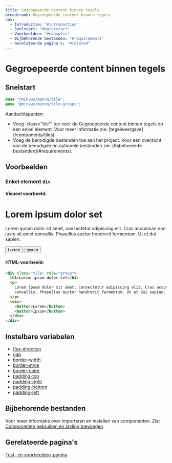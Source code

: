 ```yaml
---
title: Gegroepeerde content binnen tegels
breadcrumb: Gegroepeerde content binnen tegels
nav:
  - Introductie: "#introduction"
  - Snelstart: "#quickstart"
  - Voorbeelden: "#examples"
  - Bijbehorende bestanden: "#requirements"
  - Gerelateerde pagina's: "#related"
---
```


<h1 id="introduction">Gegroepeerde content binnen tegels</h1>

<h2 id="quickstart">Snelstart</h2>

```scss
@use "@minvws/manon/tile";
@use "@minvws/manon/tile-groups";
```

<p>Aandachtspunten:</p>
<ul>
  <li>
    Voeg `class="tile"` toe voor de Gegroepeerde content binnen tegels op een
    enkel element. Voor meer informatie zie:
    [tegelweergave](/components/tiles)
  </li>
  <li>
    Voeg de benodigde bestanden toe aan het project. Voor een overzicht van de benodigde en
    optionele bestanden zie:
    [Bijbehorende bestanden](#requirements).
  </li>
</ul>

<h2 id="examples">Voorbeelden</h2>

### Enkel element `div`

#### Visueel voorbeeld:

<div class="tile" role="group">
  <h1>Lorem ipsum dolor set</h1>
  <p>
    Lorem ipsum dolor sit amet, consectetur adipiscing elit. Cras accumsan non justo sit
    amet convallis. Phasellus auctor hendrerit fermentum. Ut et dui sapien.
  </p>
  <div>
    <button>Lorem</button>
    <button>Ipsum</button>
  </div>
</div>

#### HTML-voorbeeld:

```html
<div class="tile" role="group">
  <h1>Lorem ipsum dolor set</h1>
  <p>
    Lorem ipsum dolor sit amet, consectetur adipiscing elit. Cras accumsan non justo sit amet
    convallis. Phasellus auctor hendrerit fermentum. Ut et dui sapien.
  </p>
  <div>
    <button>Lorem</button>
    <button>Ipsum</button>
  </div>
</div>
```

<h2 id="variables">Instelbare variabelen</h2>

<ul>
  <li>
    <a href="/getting-started/installation#flex-direction">flex-direction</a>
  </li>
  <li><a href="/getting-started/installation#gap">gap</a></li>
  <li><a href="/getting-started/installation#border-width">border-width</a></li>
  <li><a href="/getting-started/installation#border-style">border-style</a></li>
  <li><a href="/getting-started/installation#border-color">border-color</a></li>
  <li><a href="/getting-started/installation#padding-top">padding-top</a></li>
  <li>
    <a href="/getting-started/installation#padding-right">padding-right</a>
  </li>
  <li>
    <a href="/getting-started/installation#padding-bottom">padding-bottom</a>
  </li>
  <li><a href="/getting-started/installation#padding-left">padding-left</a></li>
</ul>

<h2 id="requirements">Bijbehorende bestanden</h2>

Voor meer informatie over importeren en instellen van componenten. Zie:
[Componenten gebruiken en styling toevoegen](/getting-started/import-styling)

<h2 id="related">Gerelateerde pagina's</h2>

<a href="/components/tile-groups-test">Test- en voorbeelden-pagina</a>
